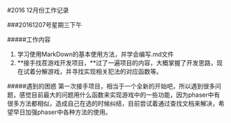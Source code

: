 #2016 12月份工作记录


###20161207号星期三下午

#####工作内容
1. 学习使用MarkDown的基本使用方法，并学会编写.md文件
2. **接手找茬游戏开发项目，**过了一遍项目的内容，大概掌握了开发思路，现在试着分解游戏，并寻找实现相关犯法的对应函数等。

#####遇到的困惑
第一次接手项目，相当于一个全新的开始吧，所以遇到很多问题，感觉目前最大的问题用什么函数来实现游戏中的一些功能，因为phaser中有很多方法都相似，造成自己在选的时候纠结，目前尝试着通过查找文档来解决，希望早日加强phaser中各种方法的使用。